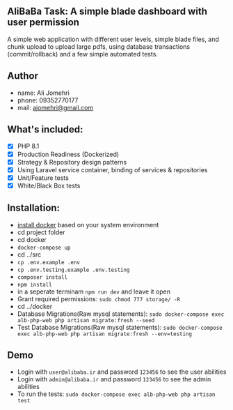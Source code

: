 ## AliBaBa Task: A simple blade dashboard with user permission

A simple web application with different user levels, simple blade files, and chunk upload to upload large pdfs, using
database transactions (commit/rollback) and a few simple automated tests.

## Author

- name: Ali Jomehri
- phone: 09352770177
- mail: ajomehri@gmail.com

## What's included:

- [x] PHP 8.1
- [x] Production Readiness (Dockerized)
- [x] Strategy & Repository design patterns
- [x] Using Laravel service container, binding of services & repositories
- [x] Unit/Feature tests
- [x] White/Black Box tests

## Installation:

- [install docker](https://docs.docker.com/get-docker/) based on your system environment
- cd project folder
- cd docker
- `docker-compose up`
- cd ../src
- `cp .env.example .env`
- `cp .env.testing.example .env.testing`
- `composer install`
- `npm install`
- in a seperate terminam `npm run dev` and leave it open
- Grant required permissions: `sudo chmod 777 storage/ -R`
- cd ../docker
- Database Migrations(Raw mysql statements): `sudo docker-compose exec alb-php-web php artisan migrate:fresh --seed`
- Test Database Migrations(Raw mysql statements): `sudo docker-compose exec alb-php-web php artisan migrate:fresh
  --env=testing`

## Demo
- Login with `user@alibaba.ir` and password `123456` to see the user abilities
- Login with `admin@alibaba.ir` and password `123456` to see the admin abilities
- To run the tests: `sudo docker-compose exec alb-php-web php artisan test`
